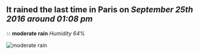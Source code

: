 ## It rained the last time in Paris on *September 25th 2016 around 01:08 pm*
💧💧  **moderate rain** *Humidity 64%*

![moderate rain](http://openweathermap.org/img/w/10d.png)
